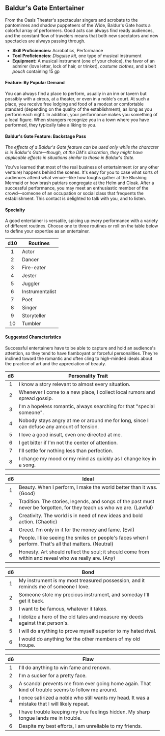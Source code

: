 ## Baldur's Gate Entertainer

From the Oasis Theater's spectacular singers and acrobats to the pantomimes and shadow puppeteers of the Wide, Baldur's Gate hosts a colorful array of performers. Good acts can always find ready audiences, and the constant flow of travelers means that both new spectators and new spectacles are always passing through.

- **Skill Proficiencies:** Acrobatics, Performance
- **Tool Proficiencies:** *Disguise kit*, one type of musical instrument
- **Equipment:** A musical instrument (one of your choice), the favor of an admirer (love letter, lock of hair, or trinket), *costume clothes*, and a belt *pouch* containing 15 gp

#### Feature: By Popular Demand

You can always find a place to perform, usually in an inn or tavern but possibly with a circus, at a theater, or even in a noble's court. At such a place, you receive free lodging and food of a modest or comfortable standard (depending on the quality of the establishment), as long as you perform each night. In addition, your performance makes you something of a local figure. When strangers recognize you in a town where you have performed, they typically take a liking to you.

#### Baldur's Gate Feature: Backstage Pass

*The effects of a Baldur's Gate feature can be used only while the character is in Baldur's Gate—though, at the DM's discretion, they might have applicable effects in situations similar to those in Baldur's Gate.*

You've learned that most of the real business of entertainment (or any other venture) happens behind the scenes. It's easy for you to case what sorts of audiences attend what venue—like how toughs gather at the Blushing Mermaid or how brash patriars congregate at the Helm and Cloak. After a successful performance, you may meet an enthusiastic member of the crowd—someone of an occupation or social class that frequents the establishment. This contact is delighted to talk with you, and to listen.

#### Specialty

A good entertainer is versatile, spicing up every performance with a variety of different routines. Choose one to three routines or roll on the table below to define your expertise as an entertainer.

| d10 | Routines        |
|:---:|-----------------|
|  1  | Actor           |
|  2  | Dancer          |
|  3  | Fire-eater      |
|  4  | Jester          |
|  5  | Juggler         |
|  6  | Instrumentalist |
|  7  | Poet            |
|  8  | Singer          |
|  9  | Storyteller     |
|  10 | Tumbler         |

#### Suggested Characteristics

Successful entertainers have to be able to capture and hold an audience's attention, so they tend to have flamboyant or forceful personalities. They're inclined toward the romantic and often cling to high-minded ideals about the practice of art and the appreciation of beauty.

|  d8 | Personality Trait                                                                         |
|:---:|-------------------------------------------------------------------------------------------|
|  1  | I know a story relevant to almost every situation.                                        |
|  2  | Whenever I come to a new place, I collect local rumors and spread gossip.                 |
|  3  | I'm a hopeless romantic, always searching for that "special someone".                     |
|  4  | Nobody stays angry at me or around me for long, since I can defuse any amount of tension. |
|  5  | I love a good insult, even one directed at me.                                            |
|  6  | I get bitter if I'm not the center of attention.                                          |
|  7  | I'll settle for nothing less than perfection.                                             |
|  8  | I change my mood or my mind as quickly as I change key in a song.                         |

|  d6 | Ideal                                                                                                                  |
|:---:|------------------------------------------------------------------------------------------------------------------------|
|  1  | Beauty. When I perform, I make the world better than it was. (Good)                                                    |
|  2  | Tradition. The stories, legends, and songs of the past must never be forgotten, for they teach us who we are. (Lawful) |
|  3  | Creativity. The world is in need of new ideas and bold action. (Chaotic)                                               |
|  4  | Greed. I'm only in it for the money and fame. (Evil)                                                                   |
|  5  | People. I like seeing the smiles on people's faces when I perform. That's all that matters. (Neutral)                  |
|  6  | Honesty. Art should reflect the soul; it should come from within and reveal who we really are. (Any)                   |

|  d6 | Bond                                                                                |
|:---:|-------------------------------------------------------------------------------------|
|  1  | My instrument is my most treasured possession, and it reminds me of someone I love. |
|  2  | Someone stole my precious instrument, and someday I'll get it back.                 |
|  3  | I want to be famous, whatever it takes.                                             |
|  4  | I idolize a hero of the old tales and measure my deeds against that person's.       |
|  5  | I will do anything to prove myself superior to my hated rival.                      |
|  6  | I would do anything for the other members of my old troupe.                         |

|  d6 | Flaw                                                                                              |
|:---:|---------------------------------------------------------------------------------------------------|
|  1  | I'll do anything to win fame and renown.                                                          |
|  2  | I'm a sucker for a pretty face.                                                                   |
|  3  | A scandal prevents me from ever going home again. That kind of trouble seems to follow me around. |
|  4  | I once satirized a noble who still wants my head. It was a mistake that I will likely repeat.     |
|  5  | I have trouble keeping my true feelings hidden. My sharp tongue lands me in trouble.              |
|  6  | Despite my best efforts, I am unreliable to my friends.                                           |